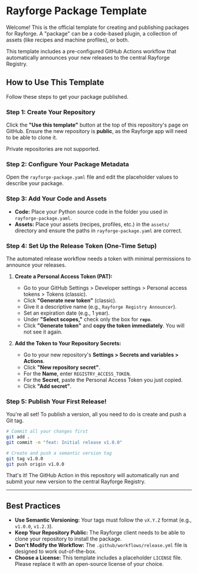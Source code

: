 # Rayforge Package Template

Welcome! This is the official template for creating and publishing packages for Rayforge.
A "package" can be a code-based plugin, a collection of assets (like recipes and
machine profiles), or both.

This template includes a pre-configured GitHub Actions workflow that automatically
announces your new releases to the central Rayforge Registry.

## How to Use This Template

Follow these steps to get your package published.

### Step 1: Create Your Repository

Click the **"Use this template"** button at the top of this repository's page on
GitHub. Ensure the new repository is **public**, as the Rayforge app will need
to be able to clone it.

Private repositories are not supported.

### Step 2: Configure Your Package Metadata

Open the `rayforge-package.yaml` file and edit the placeholder values to describe
your package.

### Step 3: Add Your Code and Assets

- **Code:** Place your Python source code in the folder you used in `rayforge-package.yaml`.
- **Assets:** Place your assets (recipes, profiles, etc.) in the `assets/`
  directory and ensure the paths in `rayforge-package.yaml` are correct.

### Step 4: Set Up the Release Token (One-Time Setup)

The automated release workflow needs a token with minimal permissions to announce your releases.

1.  **Create a Personal Access Token (PAT):**
    - Go to your GitHub Settings > Developer settings > Personal access tokens > Tokens (classic).
    - Click **"Generate new token"** (classic).
    - Give it a descriptive name (e.g., `Rayforge Registry Announcer`).
    - Set an expiration date (e.g., 1 year).
    - Under **"Select scopes,"** check only the box for **`repo`**.
    - Click **"Generate token"** and **copy the token immediately**. You will not see it again.

2.  **Add the Token to Your Repository Secrets:**
    - Go to your new repository's **Settings > Secrets and variables > Actions**.
    - Click **"New repository secret"**.
    - For the **Name**, enter `REGISTRY_ACCESS_TOKEN`.
    - For the **Secret**, paste the Personal Access Token you just copied.
    - Click **"Add secret"**.

### Step 5: Publish Your First Release!

You're all set! To publish a version, all you need to do is create and push a Git tag.

```bash
# Commit all your changes first
git add .
git commit -m "feat: Initial release v1.0.0"

# Create and push a semantic version tag
git tag v1.0.0
git push origin v1.0.0
```

That's it! The GitHub Action in this repository will automatically run and submit your
new version to the central Rayforge Registry.

---

## Best Practices

- **Use Semantic Versioning:** Your tags must follow the `vX.Y.Z` format (e.g., `v1.0.0`, `v1.2.3`).
- **Keep Your Repository Public:** The Rayforge client needs to be able to clone your repository to install the package.
- **Don't Modify the Workflow:** The `.github/workflows/release.yml` file is designed to work out-of-the-box.
- **Choose a License:** This template includes a placeholder `LICENSE` file. Please replace it with an open-source license of your choice.
